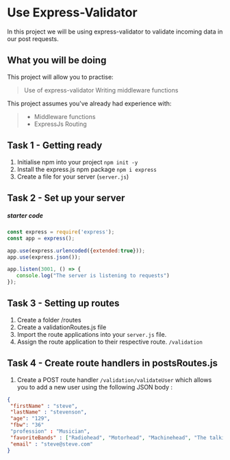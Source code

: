 # Use Express-Validator 

In this project we will be using express-validator to validate incoming data in our post requests. 

## What you will be doing

This project will allow you to practise:

> Use of express-validator 
> Writing middleware functions


This project assumes you've already had experience with:

> - Middleware functions
> - ExpressJs Routing


## Task 1 - Getting ready

1. Initialise npm into your project
   `npm init -y`
2. Install the express.js npm package
   `npm i express`
3. Create a file for your server (`server.js`)


## Task 2 - Set up your server

##### starter code
```javascript
const express = require('express');
const app = express();

app.use(express.urlencoded({extended:true}));
app.use(express.json());

app.listen(3001, () => {
   console.log("The server is listening to requests") 
});
```

## Task 3 - Setting up routes 

  1. Create a folder /routes 
  2. Create a validationRoutes.js file 
  3. Import the route applications into your `server.js` file.
  4. Assign the route application to their respective route. `/validation`


## Task 4 - Create route handlers in postsRoutes.js
  1. Create a POST route handler `/validation/validateUser` which allows you to add a new user using the following JSON body :
 ```json
{
  "firstName" : "steve",
  "lastName" : "stevenson",
  "age": "129",
  "fbw": "36"
  "profession" : "Musician",
  "favoriteBands" : ["Radiohead", "Motorhead", "Machinehead", "The talking heads" ],
  "email" : "steve@steve.com"
}
```








